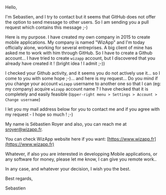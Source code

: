 Hello,

 I'm Sebastien, and I try to contact but it seems that GitHub does not offer the option to send message to other users.
 So I am sending you a pull request which contains this message ;-)
 
 Here is my purpose. I have created my own company in 2015 to create mobile applications. My company is named "WizApp" and I'm today officially alone, working for several entreprises.
 A big client of mine has asked me to work with him through GitHub. So I have to create a Github account... I have tried to create `wizapp` account, but I discovered that you already have created it ! (bright idea ! I admit ;-))
 
 I checked your Github activity, and it seems you do not actively use it... so I come to you with some hope ;-)... and here is my request...
 Do you mind if you change your account `wizapp` username to another one so that I can (eg: my company) acquire `wizapp` account name ?
 I have checked that it is completely and easily feasible (`Upper-right menu > Settings > Account > Change username`)
 
 I let you my mail address below for you to contact me and if you agree with my request - I hope so much ! ;-)
 
 My name is Sébastien Royer and also, you can reach me at [sroyer@wizapp.fr](mailto:sroyer@wizapp.fr).
 
 You can check WizApp website here if you want: [https://www.wizapp.fr](https://www.wizapp.fr)
 
 Whatever, if also you are interested in developping Mobile applications, or any software for money, please let me know, I can give you remote work..
 
 In any case, and whatever your decision, I wish you the best.
 
 Best regards,
 
 Sebastien
 
 
 
 
 